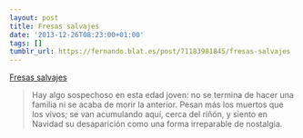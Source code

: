 ```yaml
---
layout: post
title: Fresas salvajes
date: '2013-12-26T08:23:00+01:00'
tags: []
tumblr_url: https://fernando.blat.es/post/71183981845/fresas-salvajes
---
```

[Fresas salvajes](http://www.elmundo.es/opinion/2013/12/24/52b9c04a22601d99248b4598.html)  

> Hay algo sospechoso en esta edad joven: no se termina de hacer una familia ni se acaba de morir la anterior. Pesan más los muertos que los vivos; se van acumulando aquí, cerca del riñón, y siento en Navidad su desaparición como una forma irreparable de nostalgia.
